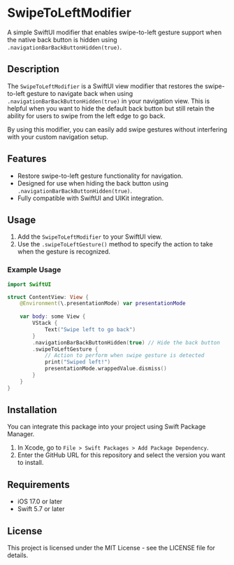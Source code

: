 # SwipeToLeftModifier

A simple SwiftUI modifier that enables swipe-to-left gesture support when the native back button is hidden using `.navigationBarBackButtonHidden(true)`.

## Description

The `SwipeToLeftModifier` is a SwiftUI view modifier that restores the swipe-to-left gesture to navigate back when using `.navigationBarBackButtonHidden(true)` in your navigation view. This is helpful when you want to hide the default back button but still retain the ability for users to swipe from the left edge to go back.

By using this modifier, you can easily add swipe gestures without interfering with your custom navigation setup.

## Features
- Restore swipe-to-left gesture functionality for navigation.
- Designed for use when hiding the back button using `.navigationBarBackButtonHidden(true)`.
- Fully compatible with SwiftUI and UIKit integration.

## Usage

1. Add the `SwipeToLeftModifier` to your SwiftUI view.
2. Use the `.swipeToLeftGesture()` method to specify the action to take when the gesture is recognized.

### Example Usage

```swift
import SwiftUI

struct ContentView: View {
    @Environment(\.presentationMode) var presentationMode
    
    var body: some View {
        VStack {
            Text("Swipe left to go back")
        }
        .navigationBarBackButtonHidden(true) // Hide the back button
        .swipeToLeftGesture {
            // Action to perform when swipe gesture is detected
            print("Swiped left!")
            presentationMode.wrappedValue.dismiss()
        }
    }
}
```

## Installation

You can integrate this package into your project using Swift Package Manager.

1. In Xcode, go to `File > Swift Packages > Add Package Dependency`.
2. Enter the GitHub URL for this repository and select the version you want to install.

## Requirements
- iOS 17.0 or later
- Swift 5.7 or later

## License
This project is licensed under the MIT License - see the LICENSE file for details.
